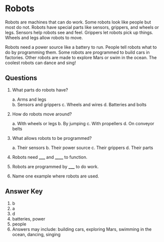 # Robots

Robots are machines that can do work. Some robots look like people but most do not. Robots have special parts like sensors, grippers, and wheels or legs. Sensors help robots see and feel. Grippers let robots pick up things. Wheels and legs allow robots to move.

Robots need a power source like a battery to run. People tell robots what to do by programming them. Some robots are programmed to build cars in factories. Other robots are made to explore Mars or swim in the ocean. The coolest robots can dance and sing!

## Questions

1. What parts do robots have?

   a. Arms and legs  
   b. Sensors and grippers
   c. Wheels and wires
   d. Batteries and bolts

2. How do robots move around?

   a. With wheels or legs
   b. By jumping
   c. With propellers
   d. On conveyor belts

3. What allows robots to be programmed?

   a. Their sensors
   b. Their power source
   c. Their grippers
   d. Their parts

4. Robots need ****\_\_\_**** and ****\_\_\_\_**** to function.

5. Robots are programmed by ****\_\_\_**** to do work.

6. Name one example where robots are used.

## Answer Key

1. b
2. a
3. d
4. batteries, power
5. people
6. Answers may include: building cars, exploring Mars, swimming in the ocean, dancing, singing
